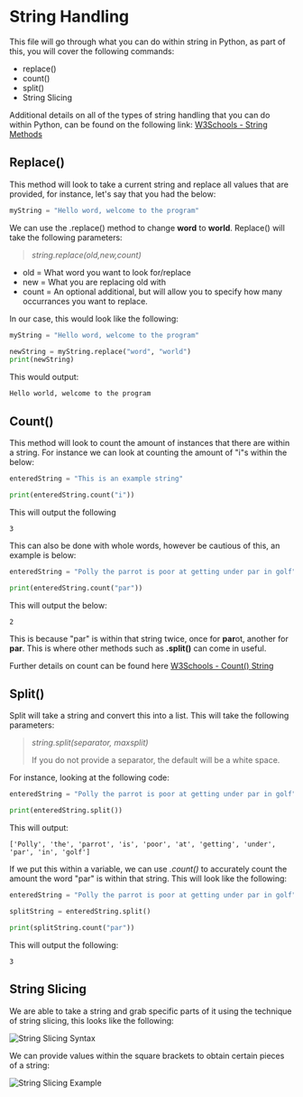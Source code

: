# String Handling
This file will go through what you can do within string in Python, as part of this, you will cover the following commands:
- replace()
- count()
- split()
- String Slicing

Additional details on all of the types of string handling that you can do within Python, can be found on the following link: [W3Schools - String Methods](https://www.w3schools.com/python/python_ref_string.asp)

## Replace()
This method will look to take a current string and replace all values that are provided, for instance, let's say that you had the below:
```python
myString = "Hello word, welcome to the program"
```
We can use the .replace() method to change **word** to **world**. Replace() will take the following parameters:
> *string.replace(old,new,count)*
- old = What word you want to look for/replace
- new = What you are replacing old with
- count = An optional additional, but will allow you to specify how many occurrances you want to replace.

In our case, this would look like the following:
```python
myString = "Hello word, welcome to the program"

newString = myString.replace("word", "world")
print(newString)
```
This would output:
```
Hello world, welcome to the program
```

## Count()
This method will look to count the amount of instances that there are within a string. For instance we can look at counting the amount of "i"s within the below:
```python
enteredString = "This is an example string"

print(enteredString.count("i"))
```
This will output the following
```
3
```
This can also be done with whole words, however be cautious of this, an example is below:

```python
enteredString = "Polly the parrot is poor at getting under par in golf"

print(enteredString.count("par"))
```
This will output the below:
```
2
```
This is because "par" is within that string twice, once for **par**ot, another for **par**. This is where other methods such as **.split()** can come in useful.

Further details on count can be found here [W3Schools - Count() String](https://www.w3schools.com/python/ref_string_count.asp)

## Split()
Split will take a string and convert this into a list. This will take the following parameters:
> *string.split(separator, maxsplit)*
> 
> If you do not provide a separator, the default will be a white space. 

For instance, looking at the following code:
```python
enteredString = "Polly the parrot is poor at getting under par in golf"

print(enteredString.split())
```
This will output:
```
['Polly', 'the', 'parrot', 'is', 'poor', 'at', 'getting', 'under', 'par', 'in', 'golf']
```
If we put this within a variable, we can use *.count()* to accurately count the amount the word "par" is within that string. This will look like the following:
```python
enteredString = "Polly the parrot is poor at getting under par in golf"

splitString = enteredString.split()

print(splitString.count("par"))
```
This will output the following:
```
3
```
## String Slicing
We are able to take a string and grab specific parts of it using the technique of string slicing, this looks like the following:

![String Slicing Syntax](https://www.learnbyexample.org/wp-content/uploads/python/Python-String-Slicing-Syntax.png)

We can provide values within the square brackets to obtain certain pieces of a string:

![String Slicing Example](https://learnpython.com/blog/string-slicing-in-python/1.png)